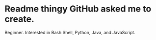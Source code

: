 # Readme thingy GitHub asked me to create.

Beginner. Interested in Bash Shell, Python, Java, and JavaScript.


<!---
Perkwoo/Perkwoo is a ✨ special ✨ repository because its `README.md` (this file) appears on your GitHub profile.
You can click the Preview link to take a look at your changes.
--->
